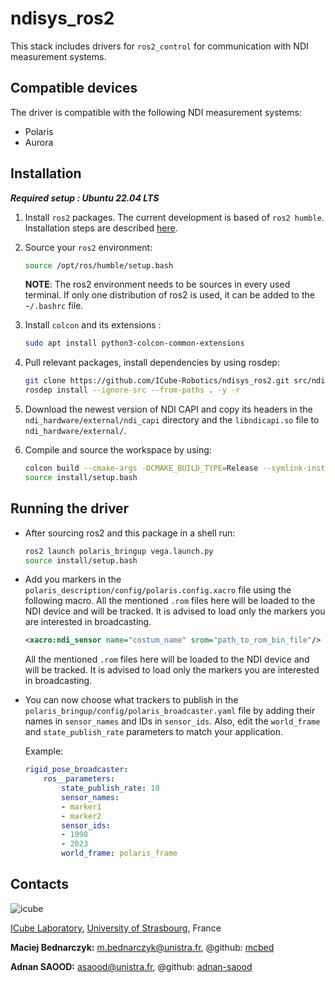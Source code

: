 # ndisys_ros2
This stack includes drivers for `ros2_control` for communication with NDI measurement systems.

## Compatible devices
The driver is compatible with the following NDI measurement systems:
- Polaris
- Aurora

## Installation
***Required setup : Ubuntu 22.04 LTS***

1.  Install `ros2` packages. The current development is based of `ros2 humble`. Installation steps are described [here](https://docs.ros.org/en/humble/Installation.html).
2. Source your `ros2` environment:
    ```bash
    source /opt/ros/humble/setup.bash
    ```
    **NOTE**: The ros2 environment needs to be sources in every used terminal. If only one distribution of ros2 is used, it can be added to the `~/.bashrc` file.
3. Install `colcon` and its extensions :
    ```bash
    sudo apt install python3-colcon-common-extensions
     ```
4. Pull relevant packages, install dependencies by using rosdep:
    ```bash
    git clone https://github.com/ICube-Robotics/ndisys_ros2.git src/ndisys_ros2
    rosdep install --ignore-src --from-paths . -y -r
    ```
5. Download the newest version of NDI CAPI and copy its headers in the `ndi_hardware/external/ndi_capi` directory and the `libndicapi.so` file to `ndi_hardware/external/`.

6. Compile and source the workspace by using:
    ```bash
    colcon build --cmake-args -DCMAKE_BUILD_TYPE=Release --symlink-install
    source install/setup.bash
    ```
## Running the driver
- After sourcing ros2 and this package in a shell run:
    ```bash
    ros2 launch polaris_bringup vega.launch.py
    source install/setup.bash
    ```

-   Add you markers in the `polaris_description/config/polaris.config.xacro` file using the following macro. All the mentioned `.rom` files here will be loaded to the NDI device and will be tracked. It is advised to load only the markers you are interested in broadcasting.

    ```XML
    <xacro:ndi_sensor name="costum_name" srom="path_to_rom_bin_file"/>
    ```

    All the mentioned `.rom` files here will be loaded to the NDI device and will be tracked. It is advised to load only the markers you are interested in broadcasting.


- You can now choose what trackers to publish in the `polaris_bringup/config/polaris_broadcaster.yaml` file by adding their names in `sensor_names` and IDs in `sensor_ids`. Also, edit the `world_frame` and `state_publish_rate` parameters to match your application.

    Example:
    ```YAML
    rigid_pose_broadcaster:
        ros__parameters:
            state_publish_rate: 10
            sensor_names:
            - marker1
            - marker2
            sensor_ids:
            - 1998
            - 2023
            world_frame: polaris_frame
    ```

## Contacts ##
![icube](https://icube.unistra.fr/fileadmin/templates/DUN/icube/images/logo.png)

[ICube Laboratory](https://plateforme.icube.unistra.fr), [University of Strasbourg](https://www.unistra.fr/), France

__Maciej Bednarczyk:__ [m.bednarczyk@unistra.fr](mailto:m.bednarczyk@unistra.fr), @github: [mcbed](mailto:macbednarczyk@gmail.com)

__Adnan SAOOD:__ [asaood@unistra.fr](mailto:m.bednarczyk@unistra.fr), @github: [adnan-saood](https://github.com/adnan-saood)
